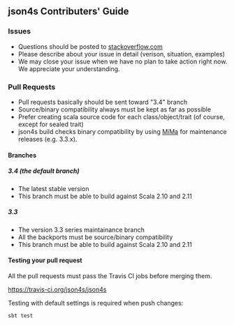 ## json4s Contributers' Guide

### Issues

- Questions should be posted to [stackoverflow.com](http://stackoverflow.com/questions/tagged/json4s)
- Please describe about your issue in detail (verison, situation, examples)
- We may close your issue when we have no plan to take action right now. We appreciate your understanding.

### Pull Requests

- Pull requests basically should be sent toward "3.4" branch
- Source/binary compatibility always must be kept as far as possible
- Prefer creating scala source code for each class/object/trait (of course, except for sealed trait)
- json4s build checks binary compatibility by using [MiMa](https://github.com/typesafehub/migration-manager/wiki/Sbt-plugin) for maintenance releases (e.g. 3.3.x).

#### Branches

##### 3.4 (the default branch)

- The latest stable version
- This branch must be able to build against Scala 2.10 and 2.11

##### 3.3

- The version 3.3 series maintainance branch
- All the backports must be source/binary compatibility
- This branch must be able to build against Scala 2.10 and 2.11

#### Testing your pull request

All the pull requests must pass the Travis CI jobs before merging them.

https://travis-ci.org/json4s/json4s

Testing with default settings is required when push changes:

```sh
sbt test
```
